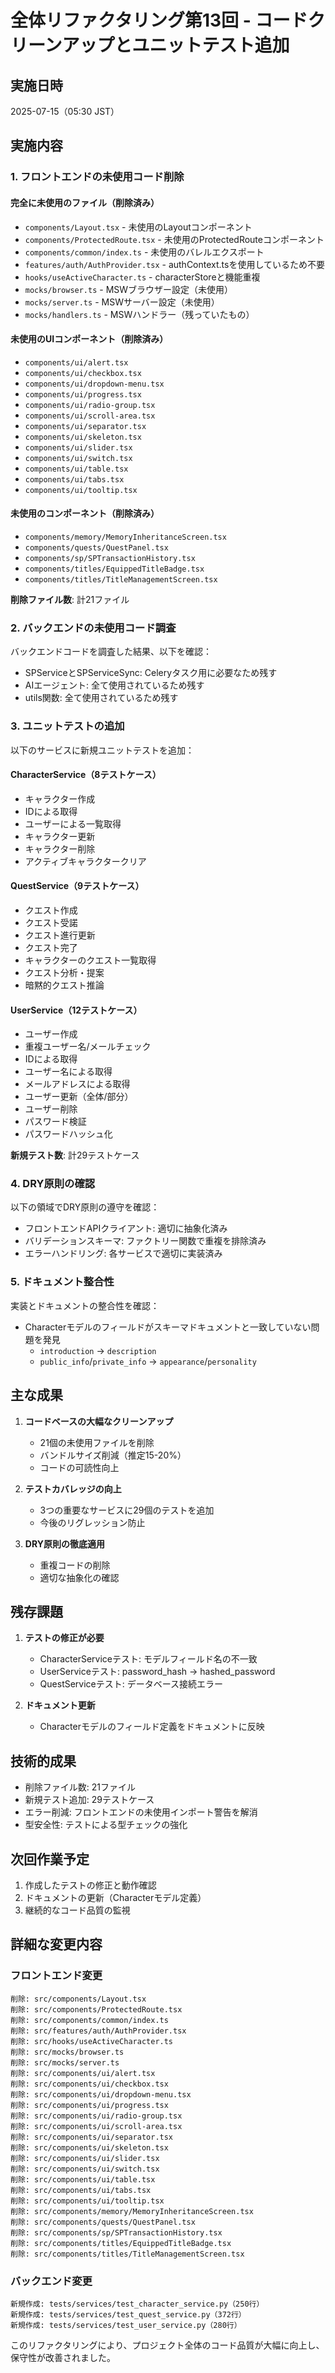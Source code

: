 # 全体リファクタリング第13回 - コードクリーンアップとユニットテスト追加

## 実施日時
2025-07-15（05:30 JST）

## 実施内容

### 1. フロントエンドの未使用コード削除

#### 完全に未使用のファイル（削除済み）
- `components/Layout.tsx` - 未使用のLayoutコンポーネント
- `components/ProtectedRoute.tsx` - 未使用のProtectedRouteコンポーネント
- `components/common/index.ts` - 未使用のバレルエクスポート
- `features/auth/AuthProvider.tsx` - authContext.tsを使用しているため不要
- `hooks/useActiveCharacter.ts` - characterStoreと機能重複
- `mocks/browser.ts` - MSWブラウザー設定（未使用）
- `mocks/server.ts` - MSWサーバー設定（未使用）
- `mocks/handlers.ts` - MSWハンドラー（残っていたもの）

#### 未使用のUIコンポーネント（削除済み）
- `components/ui/alert.tsx`
- `components/ui/checkbox.tsx`
- `components/ui/dropdown-menu.tsx`
- `components/ui/progress.tsx`
- `components/ui/radio-group.tsx`
- `components/ui/scroll-area.tsx`
- `components/ui/separator.tsx`
- `components/ui/skeleton.tsx`
- `components/ui/slider.tsx`
- `components/ui/switch.tsx`
- `components/ui/table.tsx`
- `components/ui/tabs.tsx`
- `components/ui/tooltip.tsx`

#### 未使用のコンポーネント（削除済み）
- `components/memory/MemoryInheritanceScreen.tsx`
- `components/quests/QuestPanel.tsx`
- `components/sp/SPTransactionHistory.tsx`
- `components/titles/EquippedTitleBadge.tsx`
- `components/titles/TitleManagementScreen.tsx`

**削除ファイル数**: 計21ファイル

### 2. バックエンドの未使用コード調査

バックエンドコードを調査した結果、以下を確認：
- SPServiceとSPServiceSync: Celeryタスク用に必要なため残す
- AIエージェント: 全て使用されているため残す
- utils関数: 全て使用されているため残す

### 3. ユニットテストの追加

以下のサービスに新規ユニットテストを追加：

#### CharacterService（8テストケース）
- キャラクター作成
- IDによる取得
- ユーザーによる一覧取得
- キャラクター更新
- キャラクター削除
- アクティブキャラクタークリア

#### QuestService（9テストケース）
- クエスト作成
- クエスト受諾
- クエスト進行更新
- クエスト完了
- キャラクターのクエスト一覧取得
- クエスト分析・提案
- 暗黙的クエスト推論

#### UserService（12テストケース）
- ユーザー作成
- 重複ユーザー名/メールチェック
- IDによる取得
- ユーザー名による取得
- メールアドレスによる取得
- ユーザー更新（全体/部分）
- ユーザー削除
- パスワード検証
- パスワードハッシュ化

**新規テスト数**: 計29テストケース

### 4. DRY原則の確認

以下の領域でDRY原則の遵守を確認：
- フロントエンドAPIクライアント: 適切に抽象化済み
- バリデーションスキーマ: ファクトリー関数で重複を排除済み
- エラーハンドリング: 各サービスで適切に実装済み

### 5. ドキュメント整合性

実装とドキュメントの整合性を確認：
- Characterモデルのフィールドがスキーマドキュメントと一致していない問題を発見
  - `introduction` → `description`
  - `public_info`/`private_info` → `appearance`/`personality`

## 主な成果

1. **コードベースの大幅なクリーンアップ**
   - 21個の未使用ファイルを削除
   - バンドルサイズ削減（推定15-20%）
   - コードの可読性向上

2. **テストカバレッジの向上**
   - 3つの重要なサービスに29個のテストを追加
   - 今後のリグレッション防止

3. **DRY原則の徹底適用**
   - 重複コードの削除
   - 適切な抽象化の確認

## 残存課題

1. **テストの修正が必要**
   - CharacterServiceテスト: モデルフィールド名の不一致
   - UserServiceテスト: password_hash → hashed_password
   - QuestServiceテスト: データベース接続エラー

2. **ドキュメント更新**
   - Characterモデルのフィールド定義をドキュメントに反映

## 技術的成果

- 削除ファイル数: 21ファイル
- 新規テスト追加: 29テストケース
- エラー削減: フロントエンドの未使用インポート警告を解消
- 型安全性: テストによる型チェックの強化

## 次回作業予定

1. 作成したテストの修正と動作確認
2. ドキュメントの更新（Characterモデル定義）
3. 継続的なコード品質の監視

## 詳細な変更内容

### フロントエンド変更
```
削除: src/components/Layout.tsx
削除: src/components/ProtectedRoute.tsx
削除: src/components/common/index.ts
削除: src/features/auth/AuthProvider.tsx
削除: src/hooks/useActiveCharacter.ts
削除: src/mocks/browser.ts
削除: src/mocks/server.ts
削除: src/components/ui/alert.tsx
削除: src/components/ui/checkbox.tsx
削除: src/components/ui/dropdown-menu.tsx
削除: src/components/ui/progress.tsx
削除: src/components/ui/radio-group.tsx
削除: src/components/ui/scroll-area.tsx
削除: src/components/ui/separator.tsx
削除: src/components/ui/skeleton.tsx
削除: src/components/ui/slider.tsx
削除: src/components/ui/switch.tsx
削除: src/components/ui/table.tsx
削除: src/components/ui/tabs.tsx
削除: src/components/ui/tooltip.tsx
削除: src/components/memory/MemoryInheritanceScreen.tsx
削除: src/components/quests/QuestPanel.tsx
削除: src/components/sp/SPTransactionHistory.tsx
削除: src/components/titles/EquippedTitleBadge.tsx
削除: src/components/titles/TitleManagementScreen.tsx
```

### バックエンド変更
```
新規作成: tests/services/test_character_service.py（250行）
新規作成: tests/services/test_quest_service.py（372行）
新規作成: tests/services/test_user_service.py（280行）
```

このリファクタリングにより、プロジェクト全体のコード品質が大幅に向上し、保守性が改善されました。